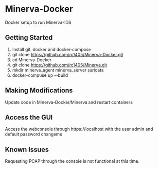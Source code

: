 # Minerva-Docker
Docker setup to run Minerva-IDS

## Getting Started
1. Install git, docker and docker-compose
2. git clone https://github.com/rc1405/Minerva-Docker.git
3. cd Minerva-Docker
4. git clone https://github.com/rc1405/Minerva.git
5. mkdir minerva_agent minerva_server suricata
6. docker-compuse up --build

## Making Modifications
Update code in Minerva-Docker/Minerva and restart containers

## Access the GUI
Access the webconsole through https://localhost with the user admin and default password changeme

## Known Issues
Requesting PCAP through the console is not functional at this time.
